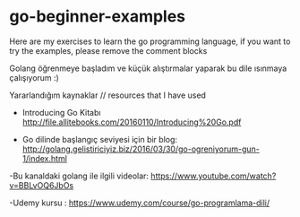 # go-beginner-examples

Here are my exercises to learn the go programming language, if you want to try the examples, please remove the comment blocks

Golang öğrenmeye başladım ve küçük alıştırmalar yaparak bu dile ısınmaya çalışıyorum :)

Yararlandığım kaynaklar // resources that I have used 
- Introducing Go Kitabı http://file.allitebooks.com/20160110/Introducing%20Go.pdf

- Go dilinde başlangıç seviyesi için bir blog: http://golang.gelistiriciyiz.biz/2016/03/30/go-ogreniyorum-gun-1/index.html

-Bu kanaldaki golang ile ilgili videolar: https://www.youtube.com/watch?v=BBLvOQ6JbOs

-Udemy kursu : https://www.udemy.com/course/go-programlama-dili/


